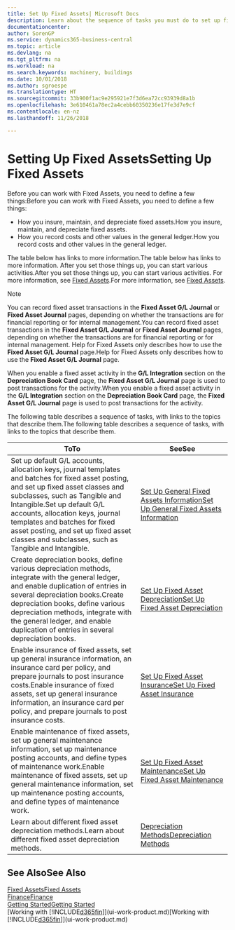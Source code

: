 ```yaml
---
title: Set Up Fixed Assets| Microsoft Docs
description: Learn about the sequence of tasks you must do to set up fixed assets, such as machinery or buildings.
documentationcenter: 
author: SorenGP
ms.service: dynamics365-business-central
ms.topic: article
ms.devlang: na
ms.tgt_pltfrm: na
ms.workload: na
ms.search.keywords: machinery, buildings
ms.date: 10/01/2018
ms.author: sgroespe
ms.translationtype: HT
ms.sourcegitcommit: 33b900f1ac9e295921e7f3d6ea72cc93939d8a1b
ms.openlocfilehash: 3e610461a78ec2a4cebb60350236e17fe3d7e9cf
ms.contentlocale: en-nz
ms.lasthandoff: 11/26/2018

---
```

# <a name="setting-up-fixed-assets"></a><span data-ttu-id="70ed1-103">Setting Up Fixed Assets</span><span class="sxs-lookup"><span data-stu-id="70ed1-103">Setting Up Fixed Assets</span></span>
<span data-ttu-id="70ed1-104">Before you can work with Fixed Assets, you need to define a few things:</span><span class="sxs-lookup"><span data-stu-id="70ed1-104">Before you can work with Fixed Assets, you need to define a few things:</span></span>  

* <span data-ttu-id="70ed1-105">How you insure, maintain, and depreciate fixed assets.</span><span class="sxs-lookup"><span data-stu-id="70ed1-105">How you insure, maintain, and depreciate fixed assets.</span></span>  
* <span data-ttu-id="70ed1-106">How you record costs and other values in the general ledger.</span><span class="sxs-lookup"><span data-stu-id="70ed1-106">How you record costs and other values in the general ledger.</span></span>  

<span data-ttu-id="70ed1-107">The table below has links to more information.</span><span class="sxs-lookup"><span data-stu-id="70ed1-107">The table below has links to more information.</span></span> <span data-ttu-id="70ed1-108">After you set those things up, you can start various activities.</span><span class="sxs-lookup"><span data-stu-id="70ed1-108">After you set those things up, you can start various activities.</span></span> <span data-ttu-id="70ed1-109">For more information, see [Fixed Assets](fa-manage.md).</span><span class="sxs-lookup"><span data-stu-id="70ed1-109">For more information, see [Fixed Assets](fa-manage.md).</span></span>  

> [!NOTE]  
>   <span data-ttu-id="70ed1-110">You can record fixed asset transactions in the **Fixed Asset G/L Journal** or **Fixed Asset Journal** pages, depending on whether the transactions are for financial reporting or for internal management.</span><span class="sxs-lookup"><span data-stu-id="70ed1-110">You can record fixed asset transactions in the **Fixed Asset G/L Journal** or **Fixed Asset Journal** pages, depending on whether the transactions are for financial reporting or for internal management.</span></span> <span data-ttu-id="70ed1-111">Help for Fixed Assets only describes how to use the **Fixed Asset G/L Journal** page.</span><span class="sxs-lookup"><span data-stu-id="70ed1-111">Help for Fixed Assets only describes how to use the **Fixed Asset G/L Journal** page.</span></span>  

<span data-ttu-id="70ed1-112">When you enable a fixed asset activity in the **G/L Integration** section on the **Depreciation Book Card** page, the **Fixed Asset G/L Journal** page is used to post transactions for the activity.</span><span class="sxs-lookup"><span data-stu-id="70ed1-112">When you enable a fixed asset activity in the **G/L Integration** section on the **Depreciation Book Card** page, the **Fixed Asset G/L Journal** page is used to post transactions for the activity.</span></span>

<span data-ttu-id="70ed1-113">The following table describes a sequence of tasks, with links to the topics that describe them.</span><span class="sxs-lookup"><span data-stu-id="70ed1-113">The following table describes a sequence of tasks, with links to the topics that describe them.</span></span>  

| <span data-ttu-id="70ed1-114">To</span><span class="sxs-lookup"><span data-stu-id="70ed1-114">To</span></span> | <span data-ttu-id="70ed1-115">See</span><span class="sxs-lookup"><span data-stu-id="70ed1-115">See</span></span> |
| --- | --- |
| <span data-ttu-id="70ed1-116">Set up default G/L accounts, allocation keys, journal templates and batches for fixed asset posting, and set up fixed asset classes and subclasses, such as Tangible and Intangible.</span><span class="sxs-lookup"><span data-stu-id="70ed1-116">Set up default G/L accounts, allocation keys, journal templates and batches for fixed asset posting, and set up fixed asset classes and subclasses, such as Tangible and Intangible.</span></span> |[<span data-ttu-id="70ed1-117">Set Up General Fixed Assets Information</span><span class="sxs-lookup"><span data-stu-id="70ed1-117">Set Up General Fixed Assets Information</span></span>](fa-how-setup-general.md) |
| <span data-ttu-id="70ed1-118">Create depreciation books, define various depreciation methods, integrate with the general ledger, and enable duplication of entries in several depreciation books.</span><span class="sxs-lookup"><span data-stu-id="70ed1-118">Create depreciation books, define various depreciation methods, integrate with the general ledger, and enable duplication of entries in several depreciation books.</span></span> |[<span data-ttu-id="70ed1-119">Set Up Fixed Asset Depreciation</span><span class="sxs-lookup"><span data-stu-id="70ed1-119">Set Up Fixed Asset Depreciation</span></span>](fa-how-setup-depreciation.md) |
| <span data-ttu-id="70ed1-120">Enable insurance of fixed assets, set up general insurance information, an insurance card per policy, and prepare journals to post insurance costs.</span><span class="sxs-lookup"><span data-stu-id="70ed1-120">Enable insurance of fixed assets, set up general insurance information, an insurance card per policy, and prepare journals to post insurance costs.</span></span> |[<span data-ttu-id="70ed1-121">Set Up Fixed Asset Insurance</span><span class="sxs-lookup"><span data-stu-id="70ed1-121">Set Up Fixed Asset Insurance</span></span>](fa-how-setup-insurance.md) |
| <span data-ttu-id="70ed1-122">Enable maintenance of fixed assets, set up general maintenance information, set up maintenance posting accounts, and define types of maintenance work.</span><span class="sxs-lookup"><span data-stu-id="70ed1-122">Enable maintenance of fixed assets, set up general maintenance information, set up maintenance posting accounts, and define types of maintenance work.</span></span> |[<span data-ttu-id="70ed1-123">Set Up Fixed Asset Maintenance</span><span class="sxs-lookup"><span data-stu-id="70ed1-123">Set Up Fixed Asset Maintenance</span></span>](fa-how-setup-maintenance.md) |
| <span data-ttu-id="70ed1-124">Learn about different fixed asset depreciation methods.</span><span class="sxs-lookup"><span data-stu-id="70ed1-124">Learn about different fixed asset depreciation methods.</span></span> |[<span data-ttu-id="70ed1-125">Depreciation Methods</span><span class="sxs-lookup"><span data-stu-id="70ed1-125">Depreciation Methods</span></span>](fa-depreciation-methods.md) |

## <a name="see-also"></a><span data-ttu-id="70ed1-126">See Also</span><span class="sxs-lookup"><span data-stu-id="70ed1-126">See Also</span></span>
[<span data-ttu-id="70ed1-127">Fixed Assets</span><span class="sxs-lookup"><span data-stu-id="70ed1-127">Fixed Assets</span></span>](fa-manage.md)  
[<span data-ttu-id="70ed1-128">Finance</span><span class="sxs-lookup"><span data-stu-id="70ed1-128">Finance</span></span>](finance.md)  
[<span data-ttu-id="70ed1-129">Getting Started</span><span class="sxs-lookup"><span data-stu-id="70ed1-129">Getting Started</span></span>](product-get-started.md)  
<span data-ttu-id="70ed1-130">[Working with [!INCLUDE[d365fin](includes/d365fin_md.md)]](ui-work-product.md)</span><span class="sxs-lookup"><span data-stu-id="70ed1-130">[Working with [!INCLUDE[d365fin](includes/d365fin_md.md)]](ui-work-product.md)</span></span>

